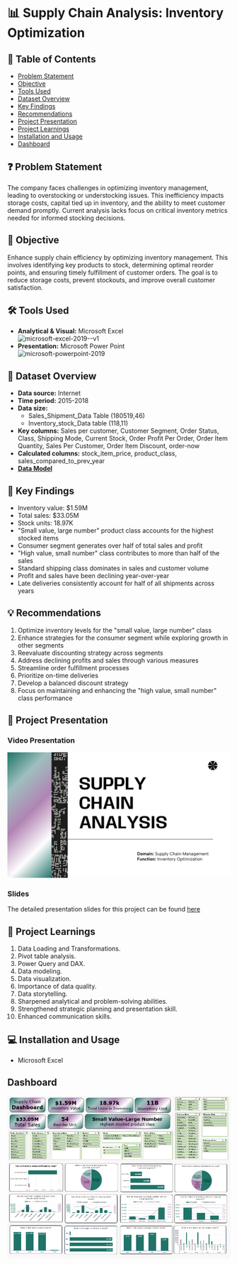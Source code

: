 # 📊 Supply Chain Analysis: Inventory Optimization

## 📕 Table of Contents
- [Problem Statement](#-problem-statement)
- [Objective](#-objective)
- [Tools Used](#%EF%B8%8F-tools-used)
- [Dataset Overview](#-dataset-overview)
- [Key Findings](#-key-findings)
- [Recommendations](#-recommendations)
- [Project Presentation](#-project-presentation)
- [Project Learnings](#-project-learnings)
- [Installation and Usage](#-installation-and-usage)
- [Dashboard](#-dashboard)

## ❓ Problem Statement
The company faces challenges in optimizing inventory management, leading to overstocking or understocking issues. This inefficiency impacts storage costs, capital tied up in inventory, and the ability to meet customer demand promptly. Current analysis lacks focus on critical inventory metrics needed for informed stocking decisions.

## 🎯 Objective
Enhance supply chain efficiency by optimizing inventory management. This involves identifying key products to stock, determining optimal reorder points, and ensuring timely fulfillment of customer orders. The goal is to reduce storage costs, prevent stockouts, and improve overall customer satisfaction.

## 🛠️ Tools Used
- **Analytical & Visual:**  Microsoft Excel\
  <img width="96" height="96" src="https://img.icons8.com/color/96/microsoft-excel-2019--v1.png" alt="microsoft-excel-2019--v1"/>
- **Presentation:** Microsoft Power Point\
  <img width="96" height="96" src="https://img.icons8.com/fluency/96/microsoft-powerpoint-2019.png" alt="microsoft-powerpoint-2019"/>

## 📅 Dataset Overview
- **Data source:** Internet
- **Time period:** 2015-2018
- **Data size:** 
  - Sales_Shipment_Data Table (180519,46)
  - Inventory_stock_Data table (118,11)
- **Key columns:** Sales per customer, Customer Segment, Order Status, Class, Shipping Mode, Current Stock, Order Profit Per Order, Order Item Quantity, Sales Per Customer, Order Item Discount, order-now
- **Calculated columns:** stock_item_price, product_class, sales_compared_to_prev_year
- [**Data Model**](https://github.com/amanat-mahmud/supply_chain_analysis/blob/main/data%20model.png)

## 🔎 Key Findings
- Inventory value: $1.59M
- Total sales: $33.05M
- Stock units: 18.97K
- "Small value, large number" product class accounts for the highest stocked items
- Consumer segment generates over half of total sales and profit
- "High value, small number" class contributes to more than half of the sales
- Standard shipping class dominates in sales and customer volume
- Profit and sales have been declining year-over-year
- Late deliveries consistently account for half of all shipments across years

## 💡 Recommendations
1. Optimize inventory levels for the "small value, large number" class
2. Enhance strategies for the consumer segment while exploring growth in other segments
3. Reevaluate discounting strategy across segments
4. Address declining profits and sales through various measures
5. Streamline order fulfillment processes
6. Prioritize on-time deliveries
7. Develop a balanced discount strategy
8. Focus on maintaining and enhancing the "high value, small number" class performance

## 📌 Project Presentation
### Video Presentation
[![ Supply Chain Analysis Presentation](https://github.com/amanat-mahmud/supply_chain_analysis/blob/main/cover.png)](https://www.linkedin.com/feed/update/urn:li:activity:7219172913705308160)

### Slides
The detailed presentation slides for this project can be found [here](https://github.com/amanat-mahmud/supply_chain_analysis/blob/main/slide.pdf)

## 🧠 Project Learnings
1. Data Loading and Transformations.
2. Pivot table analysis.
3. Power Query and DAX.
4. Data modeling.
5. Data visualization.
6. Importance of data quality.
7. Data storytelling.
8. Sharpened analytical and problem-solving abilities.
9. Strengthened strategic planning and presentation skill.
10. Enhanced communication skills.


## 💻 Installation and Usage
- Microsoft Excel

## Dashboard
<img src="https://github.com/amanat-mahmud/supply_chain_analysis/blob/main/dashboard_ss.png">
